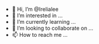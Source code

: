 - 👋 Hi, I’m @Irelialee
- 👀 I’m interested in ...
- 🌱 I’m currently learning ...
- 💞️ I’m looking to collaborate on ...
- 📫 How to reach me ...

<!---
Irelialee/Irelialee is a ✨ special ✨ repository because its `README.md` (this file) appears on your GitHub profile.
You can click the Preview link to take a look at your changes.
--->
